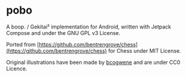 # pobo
A boop. / Gekitai² implementation for Android, written with Jetpack Compose and under the GNU GPL v3 License.

Ported from [https://github.com/bentrengrove/chess](https://github.com/bentrengrove/chess) for Chess under MIT License.

Original illustrations have been made by [bcogwene](https://pixabay.com/users/bcogwene-1114581/) and are under CC0 Licence.

<!-- ## Screenshots -->
